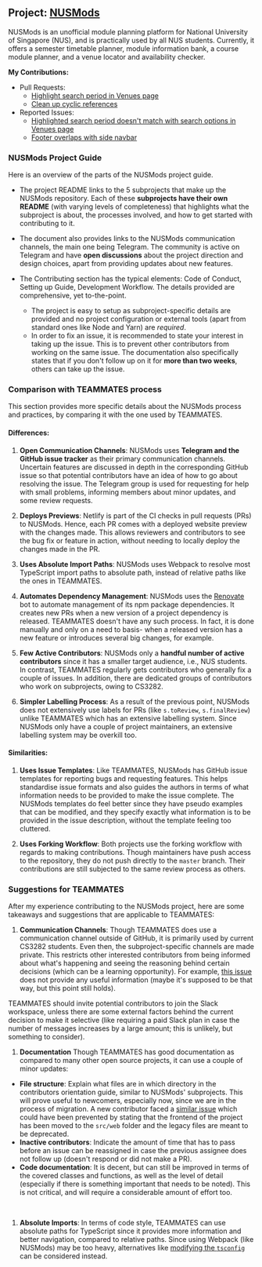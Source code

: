 ## Project: [NUSMods](https://github.com/nusmodifications/nusmods/)

NUSMods is an unofficial module planning platform for National University of Singapore (NUS), and is practically used by all NUS students. Currently, it offers a semester timetable planner, module information bank, a course module planner, and a venue locator and availability checker.

**My Contributions:**
- Pull Requests:
	- [Highlight search period in Venues page](https://github.com/nusmodifications/nusmods/pull/1583)
	- [Clean up cyclic references](https://github.com/nusmodifications/nusmods/pull/1636)
- Reported Issues:
	- [Highlighted search period doesn't match with search options in Venues page](https://github.com/nusmodifications/nusmods/issues/1647)
	- [Footer overlaps with side navbar](https://github.com/nusmodifications/nusmods/issues/1646)

### NUSMods Project Guide

Here is an overview of the parts of the NUSMods project guide.

- The project README links to the 5 subprojects that make up the NUSMods repository. Each of these **subprojects have their own README** (with varying levels of completeness) that highlights what the subproject is about, the processes involved, and how to get started with contributing to it.

- The document also provides links to the NUSMods communication channels, the main one being Telegram. The community is active on Telegram and have **open discussions** about the project direction and design choices, apart from providing updates about new features.

- The Contributing section has the typical elements: Code of Conduct, Setting up Guide, Development Workflow. The details provided are comprehensive, yet to-the-point.
	- The project is easy to setup as subproject-specific details are provided and no project configuration or external tools (apart from standard ones like Node and Yarn) are _required_.
	- In order to fix an issue, it is recommended to state your interest in taking up the issue. This is to prevent other contributors from working on the same issue. The documentation also specifically states that if you don't follow up on it for **more than two weeks**, others can take up the issue.

### Comparison with TEAMMATES process

This section provides more specific details about the NUSMods process and practices, by comparing it with the one used by TEAMMATES.

#### Differences:

1. **Open Communication Channels**: NUSMods uses **Telegram and the GitHub issue tracker** as their primary communication channels. Uncertain features are discussed in depth in the corresponding GitHub issue so that potential contributors have an idea of how to go about resolving the issue. The Telegram group is used for requesting for help with small problems, informing members about minor updates, and some review requests.  

1. **Deploys Previews**: Netlify is part of the CI checks in pull requests (PRs) to NUSMods. Hence, each PR comes with a deployed website preview with the changes made. This allows reviewers and contributors to see the bug fix or feature in action, without needing to locally deploy the changes made in the PR.

1. **Uses Absolute Import Paths**: NUSMods uses Webpack to resolve most TypeScript import paths to absolute path, instead of relative paths like the ones in TEAMMATES.

1. **Automates Dependency Management**: NUSMods uses the [Renovate](https://github.com/marketplace/renovate) bot to automate management of its npm package dependencies. It creates new PRs when a new version of a project dependency is released. TEAMMATES doesn't have any such process. In fact, it is done manually and only on a need to basis- when a released version has a new feature or introduces several big changes, for example.  

1. **Few Active Contributors**: NUSMods only a **handful number of active contributors** since it has a smaller target audience, i.e., NUS students.  In contrast, TEAMMATES regularly gets contributors who generally fix a couple of issues. In addition, there are dedicated groups of contributors who work on subprojects, owing to CS3282.

1. **Simpler Labelling Process**: As a result of the previous point, NUSMods does not extensively use labels for PRs (like `s.toReview`, `s.finalReview`) unlike TEAMMATES which has an extensive labelling system. Since NUSMods only have a couple of project maintainers, an extensive labelling system may be overkill too.

#### Similarities:

1. **Uses Issue Templates**: Like TEAMMATES, NUSMods has GitHub issue templates for reporting bugs and requesting features. This helps standardise issue formats and also guides the authors in terms of what  information needs to be provided to make the issue complete. The NUSMods templates do feel better since they have pseudo examples that can be modified, and they specify exactly what information is to be provided in the issue description, without the template feeling too cluttered.

1. **Uses Forking Workflow**: Both projects use the forking workflow with regards to making contributions. Though maintainers have push access to the repository, they do not push directly to the `master` branch. Their contributions are still subjected to the same review process as others.

### Suggestions for TEAMMATES

After my experience contributing to the NUSMods project, here are some takeaways and suggestions that are applicable to TEAMMATES:

1. **Communication Channels**: Though TEAMMATES does use a communication channel outside of GitHub, it is primarily used by current CS3282 students. Even then, the subproject-specific channels are made private. This restricts other interested contributors from being informed about what's happening and seeing the reasoning behind certain decisions (which can be a learning opportunity). For example, [this issue](https://github.com/TEAMMATES/teammates-ops/issues/3) does not provide any useful information (maybe it's supposed to be that way, but this point still holds).

  TEAMMATES should invite potential contributors to join the Slack workspace, unless there are some external factors behind the current decision to make it selective (like requiring a paid Slack plan in case the number of messages increases by a large amount; this is unlikely, but something to consider).

1. **Documentation** Though TEAMMATES has good documentation as compared to many other open source projects, it can use a couple of minor updates:
  - **File structure**: Explain what files are in which directory in the contributors orientation guide, similar to NUSMods' subprojects. This will prove useful to newcomers, especially now, since we are in the process of migration. A new contributor faced a [similar issue](https://github.com/TEAMMATES/teammates/pull/9602#pullrequestreview-218052367) which could have been prevented by stating that the frontend of the project has been moved to the `src/web` folder and the legacy files are meant to be deprecated.
  - **Inactive contributors**: Indicate the amount of time that has to pass before an issue can be reassigned in case the previous assignee does not follow up (doesn't respond or did not make a PR).
  - **Code documentation**: It is decent, but can still be improved in terms of the covered classes and functions, as well as the level of detail (especially if there is something important that needs to be noted). This is not critical, and will require a considerable amount of effort too.
<br/>

1. **Absolute Imports**: In terms of code style, TEAMMATES can use absolute paths for TypeScript since it provides more information and better navigation, compared to relative paths. Since using Webpack (like NUSMods) may be too heavy, alternatives like [modifying the `tsconfig`](https://medium.com/@adrianfaciu/use-absolute-paths-for-module-imports-6e5ee9e94161) can be considered instead.
